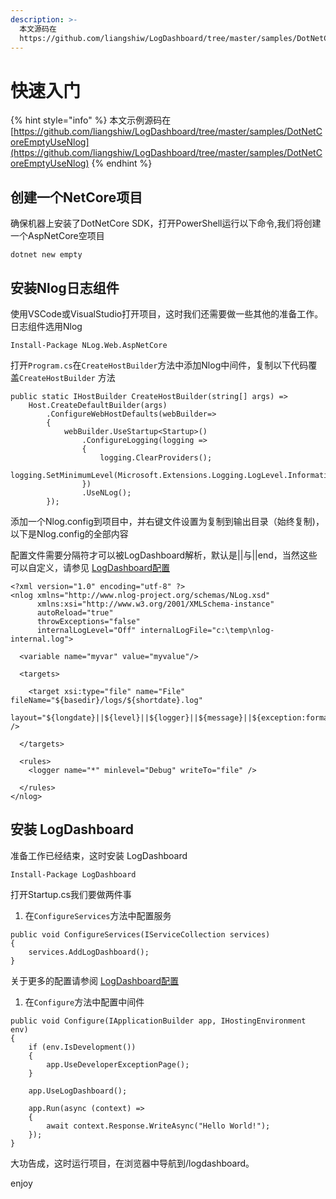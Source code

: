```yaml
---
description: >-
  本文源码在
  https://github.com/liangshiw/LogDashboard/tree/master/samples/DotNetCoreEmptyUseNlog
---
```


# 快速入门

{% hint style="info" %}
本文示例源码在 [https://github.com/liangshiw/LogDashboard/tree/master/samples/DotNetCoreEmptyUseNlog](https://github.com/liangshiw/LogDashboard/tree/master/samples/DotNetCoreEmptyUseNlog)
{% endhint %}

## 创建一个NetCore项目

确保机器上安装了DotNetCore SDK，打开PowerShell运行以下命令,我们将创建一个AspNetCore空项目

```text
dotnet new empty
```

## 安装Nlog日志组件

使用VSCode或VisualStudio打开项目，这时我们还需要做一些其他的准备工作。日志组件选用Nlog

```text
Install-Package NLog.Web.AspNetCore
```

打开`Program.cs`在`CreateHostBuilder`方法中添加Nlog中间件，复制以下代码覆盖`CreateHostBuilder` 方法

```text
public static IHostBuilder CreateHostBuilder(string[] args) =>
    Host.CreateDefaultBuilder(args)
        .ConfigureWebHostDefaults(webBuilder=>
        {
            webBuilder.UseStartup<Startup>()
                .ConfigureLogging(logging =>
                {
                    logging.ClearProviders();
                    logging.SetMinimumLevel(Microsoft.Extensions.Logging.LogLevel.Information);
                })
                .UseNLog();
        });
```

添加一个Nlog.config到项目中，并右键文件设置为复制到输出目录（始终复制\)，以下是Nlog.config的全部内容

配置文件需要分隔符才可以被LogDashboard解析，默认是\|\|与\|\|end，当然这些可以自定义，请参见 [LogDashboard配置](logdashboard-pei-zhi.md#wen-jian-yuan-ri-zhi-fen-ge-fu)

```text
<?xml version="1.0" encoding="utf-8" ?>
<nlog xmlns="http://www.nlog-project.org/schemas/NLog.xsd"
      xmlns:xsi="http://www.w3.org/2001/XMLSchema-instance"
      autoReload="true"
      throwExceptions="false"
      internalLogLevel="Off" internalLogFile="c:\temp\nlog-internal.log">

  <variable name="myvar" value="myvalue"/>

  <targets>

    <target xsi:type="file" name="File" fileName="${basedir}/logs/${shortdate}.log"
            layout="${longdate}||${level}||${logger}||${message}||${exception:format=ToString:innerFormat=ToString:maxInnerExceptionLevel=10:separator=\r\n}||end" />

  </targets>

  <rules>
    <logger name="*" minlevel="Debug" writeTo="file" />

  </rules>
</nlog>

```

## 安装 LogDashboard

准备工作已经结束，这时安装 LogDashboard

```text
Install-Package LogDashboard
```

打开Startup.cs我们要做两件事

1. 在`ConfigureServices`方法中配置服务

```text
public void ConfigureServices(IServiceCollection services)
{
    services.AddLogDashboard();
}
```

关于更多的配置请参阅 [LogDashboard配置](logdashboard-pei-zhi.md)

1. 在`Configure`方法中配置中间件

```text
public void Configure(IApplicationBuilder app, IHostingEnvironment env)
{
    if (env.IsDevelopment())
    {
        app.UseDeveloperExceptionPage();
    }

    app.UseLogDashboard();

    app.Run(async (context) =>
    {
        await context.Response.WriteAsync("Hello World!");
    });
}
```

大功告成，这时运行项目，在浏览器中导航到/logdashboard。

enjoy



